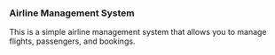 ### Airline Management System

This is a simple airline management system that allows you to manage flights, passengers, and bookings.